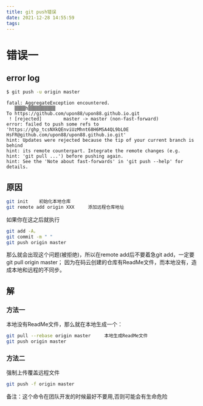 ```yaml
---
title: git push错误
date: 2021-12-28 14:55:59
tags:
---
```

# 错误一
## error log
``` bash
$ git push -u origin master
```
```
fatal: AggregateException encountered.
   ▒▒▒▒һ▒▒▒▒▒▒▒▒▒▒
To https://github.com/upon88/upon88.github.io.git
 ! [rejected]        master -> master (non-fast-forward)
error: failed to push some refs to 'https://ghp_tcsNXkQEnviUzMhnt68H6MSA4QL9bL0E                                     HsFR@github.com/upon88/upon88.github.io.git'
hint: Updates were rejected because the tip of your current branch is behind
hint: its remote counterpart. Integrate the remote changes (e.g.
hint: 'git pull ...') before pushing again.
hint: See the 'Note about fast-forwards' in 'git push --help' for details.
```
## 原因
``` bash
git init    初始化本地仓库
git remote add origin XXX     添加远程仓库地址
```
如果你在这之后就执行
``` bash
git add -A，
git commit -m " "
git push origin master
```
那么就会出现这个问题(被拒绝)，所以在remote add后不要着急git add，一定要git pull origin master；
因为在码云创建的仓库有ReadMe文件，而本地没有，造成本地和远程的不同步。
## 解
### 方法一
本地没有ReadMe文件，那么就在本地生成一个：
``` bash
git pull --rebase origin master     本地生成ReadMe文件
git push origin master
```
### 方法二
强制上传覆盖远程文件
``` bash
git push -f origin master
```
备注：这个命令在团队开发的时候最好不要用,否则可能会有生命危险
